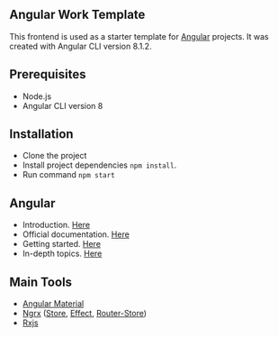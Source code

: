 ## Angular Work Template
This frontend is used as a starter template for [Angular](https://angular.io/) projects. It was created with Angular CLI version 8.1.2.

## Prerequisites
- Node.js
- Angular CLI version 8


## Installation
- Clone the project
- Install  project dependencies `npm install`.
- Run command `npm start`

## Angular
- Introduction. [Here](https://medium.com/@andrewsithole/angular-4-tutorial-for-absolute-beginners-part-1-4cb3e135dbee)
- Official documentation. [Here](https://angular.io)
- Getting started. [Here](https://angular.io/start)
- In-depth topics. [Here](https://blog.angularindepth.com/)

## Main Tools
- [Angular Material](https://material.angular.io/)
- [Ngrx](https://ngrx.io/) ([Store](https://ngrx.io/guide/store), [Effect](https://ngrx.io/guide/effects), [Router-Store](https://ngrx.io/guide/router-store))
- [Rxjs](https://rxjs-dev.firebaseapp.com/)